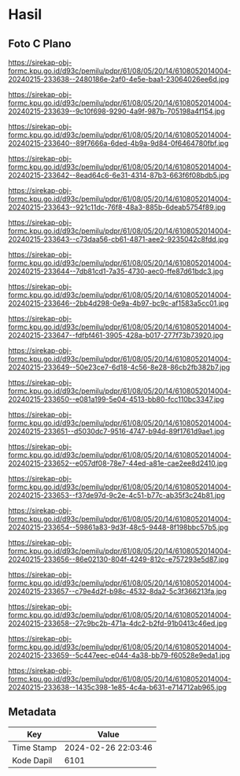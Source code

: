 # Hasil

## Foto C Plano

https://sirekap-obj-formc.kpu.go.id/d93c/pemilu/pdpr/61/08/05/20/14/6108052014004-20240215-233638--2480186e-2af0-4e5e-baa1-23064026ee6d.jpg

https://sirekap-obj-formc.kpu.go.id/d93c/pemilu/pdpr/61/08/05/20/14/6108052014004-20240215-233639--9c10f698-9290-4a9f-987b-705198a4f154.jpg

https://sirekap-obj-formc.kpu.go.id/d93c/pemilu/pdpr/61/08/05/20/14/6108052014004-20240215-233640--89f7666a-6ded-4b9a-9d84-0f6464780fbf.jpg

https://sirekap-obj-formc.kpu.go.id/d93c/pemilu/pdpr/61/08/05/20/14/6108052014004-20240215-233642--8ead64c6-6e31-4314-87b3-663f6f08bdb5.jpg

https://sirekap-obj-formc.kpu.go.id/d93c/pemilu/pdpr/61/08/05/20/14/6108052014004-20240215-233643--921c11dc-76f8-48a3-885b-6deab5754f89.jpg

https://sirekap-obj-formc.kpu.go.id/d93c/pemilu/pdpr/61/08/05/20/14/6108052014004-20240215-233643--c73daa56-cb61-4871-aee2-9235042c8fdd.jpg

https://sirekap-obj-formc.kpu.go.id/d93c/pemilu/pdpr/61/08/05/20/14/6108052014004-20240215-233644--7db81cd1-7a35-4730-aec0-ffe87d61bdc3.jpg

https://sirekap-obj-formc.kpu.go.id/d93c/pemilu/pdpr/61/08/05/20/14/6108052014004-20240215-233646--2bb4d298-0e9a-4b97-bc9c-af1583a5cc01.jpg

https://sirekap-obj-formc.kpu.go.id/d93c/pemilu/pdpr/61/08/05/20/14/6108052014004-20240215-233647--fdfbf461-3905-428a-b017-277f73b73920.jpg

https://sirekap-obj-formc.kpu.go.id/d93c/pemilu/pdpr/61/08/05/20/14/6108052014004-20240215-233649--50e23ce7-6d18-4c56-8e28-86cb2fb382b7.jpg

https://sirekap-obj-formc.kpu.go.id/d93c/pemilu/pdpr/61/08/05/20/14/6108052014004-20240215-233650--e081a199-5e04-4513-bb80-fcc110bc3347.jpg

https://sirekap-obj-formc.kpu.go.id/d93c/pemilu/pdpr/61/08/05/20/14/6108052014004-20240215-233651--d5030dc7-9516-4747-b94d-89f1761d9ae1.jpg

https://sirekap-obj-formc.kpu.go.id/d93c/pemilu/pdpr/61/08/05/20/14/6108052014004-20240215-233652--e057df08-78e7-44ed-a81e-cae2ee8d2410.jpg

https://sirekap-obj-formc.kpu.go.id/d93c/pemilu/pdpr/61/08/05/20/14/6108052014004-20240215-233653--f37de97d-9c2e-4c51-b77c-ab35f3c24b81.jpg

https://sirekap-obj-formc.kpu.go.id/d93c/pemilu/pdpr/61/08/05/20/14/6108052014004-20240215-233654--59861a83-9d3f-48c5-9448-8f198bbc57b5.jpg

https://sirekap-obj-formc.kpu.go.id/d93c/pemilu/pdpr/61/08/05/20/14/6108052014004-20240215-233656--86e02130-804f-4249-812c-e757293e5d87.jpg

https://sirekap-obj-formc.kpu.go.id/d93c/pemilu/pdpr/61/08/05/20/14/6108052014004-20240215-233657--c79e4d2f-b98c-4532-8da2-5c3f366213fa.jpg

https://sirekap-obj-formc.kpu.go.id/d93c/pemilu/pdpr/61/08/05/20/14/6108052014004-20240215-233658--27c9bc2b-471a-4dc2-b2fd-91b0413c46ed.jpg

https://sirekap-obj-formc.kpu.go.id/d93c/pemilu/pdpr/61/08/05/20/14/6108052014004-20240215-233659--5c447eec-e044-4a38-bb79-f60528e9eda1.jpg

https://sirekap-obj-formc.kpu.go.id/d93c/pemilu/pdpr/61/08/05/20/14/6108052014004-20240215-233638--1435c398-1e85-4c4a-b631-e714712ab965.jpg


## Metadata

| Key        | Value               |
| ---------- | ------------------- |
| Time Stamp | 2024-02-26 22:03:46 |
| Kode Dapil | 6101                |



